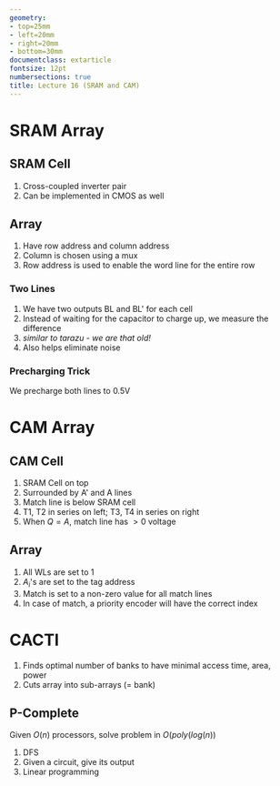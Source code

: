 ```yaml
---
geometry:
- top=25mm
- left=20mm
- right=20mm
- bottom=30mm
documentclass: extarticle
fontsize: 12pt
numbersections: true
title: Lecture 16 (SRAM and CAM)
--- 
```


# SRAM Array

## SRAM Cell
1. Cross-coupled inverter pair
1. Can be implemented in CMOS as well

## Array
1. Have row address and column address
1. Column is chosen using a mux
1. Row address is used to enable the word line for the entire row

### Two Lines
1. We have two outputs BL and BL' for each cell
1. Instead of waiting for the capacitor to charge up, we measure the difference
1. *similar to tarazu - we are that old!*
1. Also helps eliminate noise

### Precharging Trick
We precharge both lines to 0.5V

# CAM Array

## CAM Cell
1. SRAM Cell on top
1. Surrounded by A' and A lines
1. Match line is below SRAM cell
1. T1, T2 in series on left; T3, T4 in series on right
1. When $Q = A$, match line has $> 0$ voltage

## Array
1. All WLs are set to 1
1. $A_i$'s are set to the tag address
1. Match is set to a non-zero value for all match lines
1. In case of match, a priority encoder will have the correct index

# CACTI
1. Finds optimal number of banks to have minimal access time, area, power
1. Cuts array into sub-arrays (= bank)

## P-Complete
Given $O(n)$ processors, solve problem in $O(poly(log(n))$

1. DFS
1. Given a circuit, give its output
1. Linear programming

